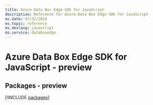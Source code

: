 ```yaml
---
title: Azure Data Box Edge SDK for JavaScript
description: Reference for Azure Data Box Edge SDK for JavaScript
ms.date: 07/31/2024
ms.topic: reference
ms.devlang: javascript
ms.service: databoxedge
---
```

# Azure Data Box Edge SDK for JavaScript - preview
## Packages - preview
[!INCLUDE [packages](data-box-edge-index.md)]